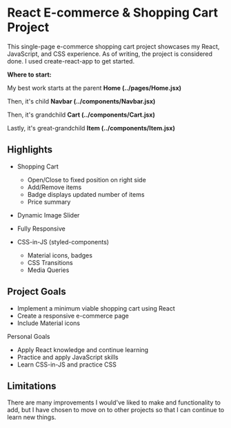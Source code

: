 # React E-commerce & Shopping Cart Project

This single-page e-commerce shopping cart project showcases my React, JavaScript, and CSS experience. As of writing, the project is considered done. I used create-react-app to get started.

**Where to start:**

My best work starts at the parent **Home (../pages/Home.jsx)**

Then, it's child **Navbar (../components/Navbar.jsx)**

Then, it's grandchild **Cart (../components/Cart.jsx)**

Lastly, it's great-grandchild **Item (../components/Item.jsx)**

## Highlights

- Shopping Cart

  - Open/Close to fixed position on right side
  - Add/Remove items
  - Badge displays updated number of items
  - Price summary

- Dynamic Image Slider

- Fully Responsive

- CSS-in-JS (styled-components)
  - Material icons, badges
  - CSS Transitions
  - Media Queries

## Project Goals

- Implement a minimum viable shopping cart using React
- Create a responsive e-commerce page
- Include Material icons

Personal Goals

- Apply React knowledge and continue learning
- Practice and apply JavaScript skills
- Learn CSS-in-JS and practice CSS

## Limitations

There are many improvements I would've liked to make and functionality to add, but I have chosen to move on to other projects so that I can continue to learn new things.
